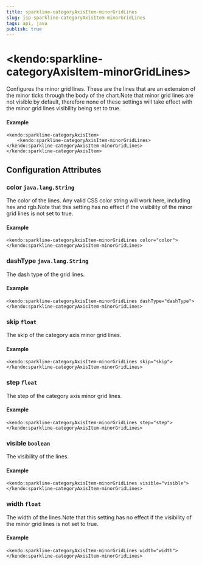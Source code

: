 ```yaml
---
title: sparkline-categoryAxisItem-minorGridLines
slug: jsp-sparkline-categoryAxisItem-minorGridLines
tags: api, java
publish: true
---
```


# \<kendo:sparkline-categoryAxisItem-minorGridLines\>

Configures the minor grid lines.  These are the lines that are an extension of the minor ticks through
the body of the chart.Note that minor grid lines are not visible by default, therefore none of these settings will take effect with the minor grid lines visibility being set to true.

#### Example
    <kendo:sparkline-categoryAxisItem>
        <kendo:sparkline-categoryAxisItem-minorGridLines></kendo:sparkline-categoryAxisItem-minorGridLines>
    </kendo:sparkline-categoryAxisItem>

## Configuration Attributes

### color `java.lang.String`

The color of the lines. Any valid CSS color string will work here, including hex and
rgb.Note that this setting has no effect if the visibility of the minor
grid lines is not set to true.

#### Example
    <kendo:sparkline-categoryAxisItem-minorGridLines color="color">
    </kendo:sparkline-categoryAxisItem-minorGridLines>

### dashType `java.lang.String`

The dash type of the grid lines.

#### Example
    <kendo:sparkline-categoryAxisItem-minorGridLines dashType="dashType">
    </kendo:sparkline-categoryAxisItem-minorGridLines>

### skip `float`

The skip of the category axis minor grid lines.

#### Example
    <kendo:sparkline-categoryAxisItem-minorGridLines skip="skip">
    </kendo:sparkline-categoryAxisItem-minorGridLines>

### step `float`

The step of the category axis minor grid lines.

#### Example
    <kendo:sparkline-categoryAxisItem-minorGridLines step="step">
    </kendo:sparkline-categoryAxisItem-minorGridLines>

### visible `boolean`

The visibility of the lines.

#### Example
    <kendo:sparkline-categoryAxisItem-minorGridLines visible="visible">
    </kendo:sparkline-categoryAxisItem-minorGridLines>

### width `float`

The width of the lines.Note that this setting has no effect if the visibility of the minor
grid lines is not set to true.

#### Example
    <kendo:sparkline-categoryAxisItem-minorGridLines width="width">
    </kendo:sparkline-categoryAxisItem-minorGridLines>

 
